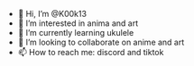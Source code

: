 - 👋 Hi, I’m @K00k13
- 👀 I’m interested in anima and art
- 🌱 I’m currently learning ukulele
- 💞️ I’m looking to collaborate on anime and art
- 📫 How to reach me: discord and tiktok

<!---
K00k13/K00k13 is a ✨ special ✨ repository because its `README.md` (this file) appears on your GitHub profile.
You can click the Preview link to take a look at your changes.
--->
